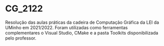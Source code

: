 # CG_2122
Resolução das aulas práticas da cadeira de Computação Gráfica da LEI da UMinho em 2021/2022. 
Foram utilizadas como ferramentas complementares o Visual Studio, CMake e a pasta Toolkits disponibilizada pelo professor.
